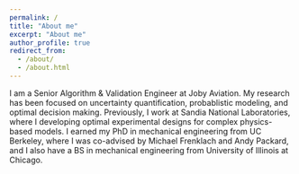 ```yaml
---
permalink: /
title: "About me"
excerpt: "About me"
author_profile: true
redirect_from: 
  - /about/
  - /about.html
---
```


I am a Senior Algorithm & Validation Engineer at Joby Aviation. My research has been focused on uncertainty quantification, probablistic modeling, and optimal decision making. Previously, I work at Sandia National Laboratories, where I developing optimal experimental designs for complex physics-based models. I earned my PhD in mechanical engineering from UC Berkeley, where I was co-advised by Michael Frenklach and Andy Packard, and I also have a BS in mechanical engineering from University of Illinois at Chicago.
